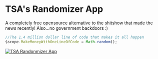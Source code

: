 # TSA's Randomizer App 

A completely free opensource alternative to the shitshow that made the news recently! 
Also...no government backdoors :)


```javascript
//The 1.4 million dollar line of code that makes it all happen 
$scope.MakeMoneyWithOneLineOfCode = Math.random();
```


[![TSA Randonmizer App](http://img.youtube.com/vi/P_KmFJ2gGzw/0.jpg)](https://www.youtube.com/watch?v=P_KmFJ2gGzw)